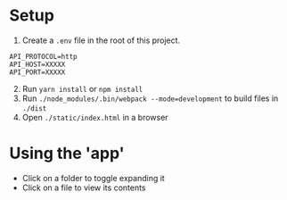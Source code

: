 # Setup

1. Create a `.env` file in the root of this project.

```
API_PROTOCOL=http
API_HOST=XXXXX
API_PORT=XXXXX
```

2. Run `yarn install` or `npm install`
3. Run `./node_modules/.bin/webpack --mode=development` to build files in `./dist`
4. Open `./static/index.html` in a browser

# Using the 'app'

- Click on a folder to toggle expanding it
- Click on a file to view its contents
